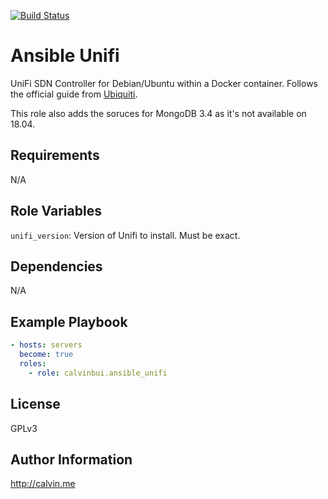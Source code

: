 [![Build Status](https://travis-ci.com/calvinbui/ansible-unifi.svg?branch=master)](https://travis-ci.com/calvinbui/ansible-unifi)

# Ansible Unifi

UniFi SDN Controller for Debian/Ubuntu within a Docker container. Follows the official guide from [Ubiquiti](https://help.ubnt.com/hc/en-us/articles/220066768-UniFi-How-to-Install-Update-via-APT-on-Debian-or-Ubuntu).

This role also adds the soruces for MongoDB 3.4 as it's not available on 18.04.

##  Requirements

N/A

## Role Variables

`unifi_version`: Version of Unifi to install. Must be exact.

## Dependencies

N/A

## Example Playbook

```yaml
- hosts: servers
  become: true
  roles:
    - role: calvinbui.ansible_unifi
```

## License

GPLv3

## Author Information

http://calvin.me
